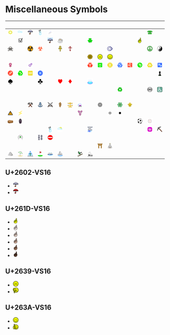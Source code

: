 # Miscellaneous Symbols

| &#x2003; | &#x2003; | &#x2003; | &#x2003; | &#x2003; | &#x2003; | &#x2003; | &#x2003; | &#x2003; | &#x2003; | &#x2003; | &#x2003; | &#x2003; | &#x2003; | &#x2003; | &#x2003; |
| :---: | :---: | :---: | :---: | :---: | :---: | :---: | :---: | :---: | :---: | :---: | :---: | :---: | :---: | :---: | :---: |
| [![Black sun with rays](U+2600-VS16_black_sun_with_rays.svg)](<U+2600-VS16_black_sun_with_rays.svg> "Black sun with rays")| [![Cloud](U+2601-VS16_cloud.svg)](<U+2601-VS16_cloud.svg> "Cloud")| [![Umbrella](U+2602-VS16_umbrella.svg)](<#u2602-vs16> "Umbrella")| [![Snowman](U+2603-VS16_snowman.svg)](<U+2603-VS16_snowman.svg> "Snowman")| [![Comet](U+2604-VS16_comet.svg)](<U+2604-VS16_comet.svg> "Comet")| &#160; | &#160; | &#160; | &#160; | &#160; | &#160; | &#160; | &#160; | &#160; | [![Black telephone](U+260E-VS16_black_telephone.svg)](<U+260E-VS16_black_telephone.svg> "Black telephone")| &#160; |
| &#160; | [![Ballot box with check](U+2611-VS16_ballot_box_with_check.svg)](<U+2611-VS16_ballot_box_with_check.svg> "Ballot box with check")| &#160; | &#160; | [![Umbrella with rain drops](U+2614_umbrella_with_rain_drops.svg)](<U+2614_umbrella_with_rain_drops.svg> "Umbrella with rain drops")| [![Hot beverage](U+2615_hot_beverage.svg)](<U+2615_hot_beverage.svg> "Hot beverage")| &#160; | &#160; | [![Shamrock](U+2618-VS16_shamrock.svg)](<U+2618-VS16_shamrock.svg> "Shamrock")| &#160; | &#160; | &#160; | &#160; | [![White up pointing index](U+261D-VS16_white_up_pointing_index.svg)](<#u261d-vs16> "White up pointing index")| &#160; | &#160; |
| [![Skull and crossbones](U+2620-VS16_skull_and_crossbones.svg)](<U+2620-VS16_skull_and_crossbones.svg> "Skull and crossbones")| &#160; | [![Radioactive sign](U+2622-VS16_radioactive_sign.svg)](<U+2622-VS16_radioactive_sign.svg> "Radioactive sign")| [![Biohazard sign](U+2623-VS16_biohazard_sign.svg)](<U+2623-VS16_biohazard_sign.svg> "Biohazard sign")| &#160; | [![Ankh](U+2625-VS16_ankh.svg)](<U+2625-VS16_ankh.svg> "Ankh")| [![Orthodox cross](U+2626-VS16_orthodox_cross.svg)](<U+2626-VS16_orthodox_cross.svg> "Orthodox cross")| &#160; | &#160; | &#160; | [![Star and crescent](U+262A-VS16_star_and_crescent.svg)](<U+262A-VS16_star_and_crescent.svg> "Star and crescent")| &#160; | &#160; | &#160; | [![Peace symbol](U+262E-VS16_peace_symbol.svg)](<U+262E-VS16_peace_symbol.svg> "Peace symbol")| [![Yin yang](U+262F-VS16_yin_yang.svg)](<U+262F-VS16_yin_yang.svg> "Yin yang")|
| &#160; | &#160; | &#160; | &#160; | &#160; | &#160; | &#160; | &#160; | [![Wheel of dharma](U+2638-VS16_wheel_of_dharma.svg)](<U+2638-VS16_wheel_of_dharma.svg> "Wheel of dharma")| [![White frowning face](U+2639-VS16_white_frowning_face.svg)](<#u2639-vs16> "White frowning face")| [![White smiling face](U+263A-VS16_white_smiling_face.svg)](<#u263a-vs16> "White smiling face")| &#160; | &#160; | &#160; | &#160; | &#160; |
| [![Female sign](U+2640-VS16_female_sign.svg)](<U+2640-VS16_female_sign.svg> "Female sign")| &#160; | [![Male sign](U+2642-VS16_male_sign.svg)](<U+2642-VS16_male_sign.svg> "Male sign")| &#160; | &#160; | &#160; | &#160; | &#160; | [![Aries](U+2648_aries.svg)](<U+2648_aries.svg> "Aries")| [![Taurus](U+2649_taurus.svg)](<U+2649_taurus.svg> "Taurus")| [![Gemini](U+264A_gemini.svg)](<U+264A_gemini.svg> "Gemini")| [![Cancer](U+264B_cancer.svg)](<U+264B_cancer.svg> "Cancer")| [![Leo](U+264C_leo.svg)](<U+264C_leo.svg> "Leo")| [![Virgo](U+264D_virgo.svg)](<U+264D_virgo.svg> "Virgo")| [![Libra](U+264E_libra.svg)](<U+264E_libra.svg> "Libra")| [![Scorpius](U+264F_scorpius.svg)](<U+264F_scorpius.svg> "Scorpius")|
| [![Sagittarius](U+2650_sagittarius.svg)](<U+2650_sagittarius.svg> "Sagittarius")| [![Capricorn](U+2651_capricorn.svg)](<U+2651_capricorn.svg> "Capricorn")| [![Aquarius](U+2652_aquarius.svg)](<U+2652_aquarius.svg> "Aquarius")| [![Pisces](U+2653_pisces.svg)](<U+2653_pisces.svg> "Pisces")| &#160; | &#160; | &#160; | &#160; | &#160; | &#160; | &#160; | &#160; | &#160; | &#160; | &#160; | [![Black chess pawn](U+265F-VS16_black_chess_pawn.svg)](<U+265F-VS16_black_chess_pawn.svg> "Black chess pawn")|
| [![Black spade suit](U+2660-VS16_black_spade_suit.svg)](<U+2660-VS16_black_spade_suit.svg> "Black spade suit")| &#160; | &#160; | [![Black club suit](U+2663-VS16_black_club_suit.svg)](<U+2663-VS16_black_club_suit.svg> "Black club suit")| &#160; | [![Black heart suit](U+2665-VS16_black_heart_suit.svg)](<U+2665-VS16_black_heart_suit.svg> "Black heart suit")| [![Black diamond suit](U+2666-VS16_black_diamond_suit.svg)](<U+2666-VS16_black_diamond_suit.svg> "Black diamond suit")| &#160; | [![Hot springs](U+2668-VS16_hot_springs.svg)](<U+2668-VS16_hot_springs.svg> "Hot springs")| &#160; | &#160; | &#160; | &#160; | &#160; | &#160; | &#160; |
| &#160; | &#160; | &#160; | &#160; | &#160; | &#160; | &#160; | &#160; | &#160; | &#160; | &#160; | [![Black universal recycling symbol](U+267B-VS16_black_universal_recycling_symbol.svg)](<U+267B-VS16_black_universal_recycling_symbol.svg> "Black universal recycling symbol")| &#160; | &#160; | [![Permanent paper sign](U+267E-VS16_permanent_paper_sign.svg)](<U+267E-VS16_permanent_paper_sign.svg> "Permanent paper sign")| [![Wheelchair symbol](U+267F_wheelchair_symbol.svg)](<U+267F_wheelchair_symbol.svg> "Wheelchair symbol")|
| &#160; | &#160; | &#160; | &#160; | &#160; | &#160; | &#160; | &#160; | &#160; | &#160; | &#160; | &#160; | &#160; | &#160; | &#160; | &#160; |
| &#160; | &#160; | [![Hammer and pick](U+2692-VS16_hammer_and_pick.svg)](<U+2692-VS16_hammer_and_pick.svg> "Hammer and pick")| [![Anchor](U+2693_anchor.svg)](<U+2693_anchor.svg> "Anchor")| [![Crossed swords](U+2694-VS16_crossed_swords.svg)](<U+2694-VS16_crossed_swords.svg> "Crossed swords")| [![Staff of AEsculapius](U+2695-VS16_staff_of_aesculapius.svg)](<U+2695-VS16_staff_of_aesculapius.svg> "Staff of AEsculapius")| [![Scales](U+2696-VS16_scales.svg)](<U+2696-VS16_scales.svg> "Scales")| [![Alembic](U+2697-VS16_alembic.svg)](<U+2697-VS16_alembic.svg> "Alembic")| &#160; | [![Gear](U+2699-VS16_gear.svg)](<U+2699-VS16_gear.svg> "Gear")| &#160; | [![Atom symbol](U+269B-VS16_atom_symbol.svg)](<U+269B-VS16_atom_symbol.svg> "Atom symbol")| [![Fleur-de-lis](U+269C-VS16_fleur-de-lis.svg)](<U+269C-VS16_fleur-de-lis.svg> "Fleur-de-lis")| &#160; | &#160; | &#160; |
| [![Warning sign](U+26A0-VS16_warning_sign.svg)](<U+26A0-VS16_warning_sign.svg> "Warning sign")| [![High voltage sign](U+26A1_high_voltage_sign.svg)](<U+26A1_high_voltage_sign.svg> "High voltage sign")| &#160; | &#160; | &#160; | &#160; | &#160; | [![Male with stroke and male and female sign](U+26A7-VS16_male_with_stroke_and_male_and_female_sign.svg)](<U+26A7-VS16_male_with_stroke_and_male_and_female_sign.svg> "Male with stroke and male and female sign")| &#160; | &#160; | [![Medium white circle](U+26AA_medium_white_circle.svg)](<U+26AA_medium_white_circle.svg> "Medium white circle")| [![Medium black circle](U+26AB_medium_black_circle.svg)](<U+26AB_medium_black_circle.svg> "Medium black circle")| &#160; | &#160; | &#160; | &#160; |
| [![Coffin](U+26B0-VS16_coffin.svg)](<U+26B0-VS16_coffin.svg> "Coffin")| [![Funeral urn](U+26B1-VS16_funeral_urn.svg)](<U+26B1-VS16_funeral_urn.svg> "Funeral urn")| &#160; | &#160; | &#160; | &#160; | &#160; | &#160; | &#160; | &#160; | &#160; | &#160; | &#160; | [![Soccer ball](U+26BD_soccer_ball.svg)](<U+26BD_soccer_ball.svg> "Soccer ball")| [![Baseball](U+26BE_baseball.svg)](<U+26BE_baseball.svg> "Baseball")| &#160; |
| &#160; | &#160; | &#160; | &#160; | [![Snowman without snow](U+26C4_snowman_without_snow.svg)](<U+26C4_snowman_without_snow.svg> "Snowman without snow")| [![Sun behind cloud](U+26C5_sun_behind_cloud.svg)](<U+26C5_sun_behind_cloud.svg> "Sun behind cloud")| &#160; | &#160; | [![Thunder cloud and rain](U+26C8-VS16_thunder_cloud_and_rain.svg)](<U+26C8-VS16_thunder_cloud_and_rain.svg> "Thunder cloud and rain")| &#160; | &#160; | &#160; | &#160; | &#160; | [![Ophiuchus](U+26CE_ophiuchus.svg)](<U+26CE_ophiuchus.svg> "Ophiuchus")| [![Pick](U+26CF-VS16_pick.svg)](<U+26CF-VS16_pick.svg> "Pick")|
| &#160; | [![Helmet with white cross](U+26D1-VS16_helmet_with_white_cross.svg)](<U+26D1-VS16_helmet_with_white_cross.svg> "Helmet with white cross")| &#160; | [![Chains](U+26D3-VS16_chains.svg)](<U+26D3-VS16_chains.svg> "Chains")| [![No entry](U+26D4_no_entry.svg)](<U+26D4_no_entry.svg> "No entry")| &#160; | &#160; | &#160; | &#160; | &#160; | &#160; | &#160; | &#160; | &#160; | &#160; | &#160; |
| &#160; | &#160; | &#160; | &#160; | &#160; | &#160; | &#160; | &#160; | &#160; | [![Shinto shrine](U+26E9-VS16_shinto_shrine.svg)](<U+26E9-VS16_shinto_shrine.svg> "Shinto shrine")| [![Church](U+26EA_church.svg)](<U+26EA_church.svg> "Church")| &#160; | &#160; | &#160; | &#160; | &#160; |
| [![Mountain](U+26F0-VS16_mountain.svg)](<U+26F0-VS16_mountain.svg> "Mountain")| [![Umbrella on ground](U+26F1-VS16_umbrella_on_ground.svg)](<U+26F1-VS16_umbrella_on_ground.svg> "Umbrella on ground")| [![Fountain](U+26F2_fountain.svg)](<U+26F2_fountain.svg> "Fountain")| [![Flag in hole](U+26F3_flag_in_hole.svg)](<U+26F3_flag_in_hole.svg> "Flag in hole")| [![Ferry](U+26F4-VS16_ferry.svg)](<U+26F4-VS16_ferry.svg> "Ferry")| [![Sailboat](U+26F5_sailboat.svg)](<U+26F5_sailboat.svg> "Sailboat")| &#160; | [![Skier](U+26F7-VS16_skier.svg)](<U+26F7-VS16_skier.svg> "Skier")| [![Ice skate](U+26F8-VS16_ice_skate.svg)](<U+26F8-VS16_ice_skate.svg> "Ice skate")|



## U+2602-VS16

- <a href="U+2602-VS16_umbrella.svg" title="Umbrella"><img src="U+2602-VS16_umbrella.svg" x="0" y="0" width="18" height="18"/></a>
- <a href="U+2602-VS16-ZWJ-U+1F7E5_red_umbrella.svg" title="Red umbrella"><img src="U+2602-VS16-ZWJ-U+1F7E5_red_umbrella.svg" x="0" y="0" width="18" height="18"/></a>

## U+261D-VS16

- <a href="U+261D-VS16_white_up_pointing_index.svg" title="White up pointing index"><img src="U+261D-VS16_white_up_pointing_index.svg" x="0" y="0" width="18" height="18"/></a>
- <a href="U+261D-U+1F3FB_white_up_pointing_index_light_skin_tone.svg" title="White up pointing index, light skin tone"><img src="U+261D-U+1F3FB_white_up_pointing_index_light_skin_tone.svg" x="0" y="0" width="18" height="18"/></a>
- <a href="U+261D-U+1F3FC_white_up_pointing_index_medium-light_skin_tone.svg" title="White up pointing index, medium-light skin tone"><img src="U+261D-U+1F3FC_white_up_pointing_index_medium-light_skin_tone.svg" x="0" y="0" width="18" height="18"/></a>
- <a href="U+261D-U+1F3FD_white_up_pointing_index_medium_skin_tone.svg" title="White up pointing index, medium skin tone"><img src="U+261D-U+1F3FD_white_up_pointing_index_medium_skin_tone.svg" x="0" y="0" width="18" height="18"/></a>
- <a href="U+261D-U+1F3FE_white_up_pointing_index_medium-dark_skin_tone.svg" title="White up pointing index, medium-dark skin tone"><img src="U+261D-U+1F3FE_white_up_pointing_index_medium-dark_skin_tone.svg" x="0" y="0" width="18" height="18"/></a>
- <a href="U+261D-U+1F3FF_white_up_pointing_index_dark_skin_tone.svg" title="White up pointing index, dark skin tone"><img src="U+261D-U+1F3FF_white_up_pointing_index_dark_skin_tone.svg" x="0" y="0" width="18" height="18"/></a>

## U+2639-VS16

- <a href="U+2639-VS16_white_frowning_face.svg" title="White frowning face"><img src="U+2639-VS16_white_frowning_face.svg" x="0" y="0" width="18" height="18"/></a>
- <a href="U+2639-VS16-ZWJ-U+1F44E_frowning_face_giving_thumbs_down.svg" title="Frowning face giving thumbs down"><img src="U+2639-VS16-ZWJ-U+1F44E_frowning_face_giving_thumbs_down.svg" x="0" y="0" width="18" height="18"/></a>

## U+263A-VS16

- <a href="U+263A-VS16_white_smiling_face.svg" title="White smiling face"><img src="U+263A-VS16_white_smiling_face.svg" x="0" y="0" width="18" height="18"/></a>
- <a href="U+263A-VS16-ZWJ-U+1F44D_smiling_face_giving_thumbs_up.svg" title="Thumbs up smiley"><img src="U+263A-VS16-ZWJ-U+1F44D_smiling_face_giving_thumbs_up.svg" x="0" y="0" width="18" height="18"/></a>
